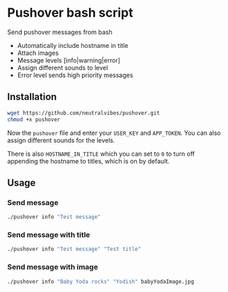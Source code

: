 # Pushover bash script

Send pushover messages from bash

* Automatically include hostname in title
* Attach images
* Message levels [info|warning|error]
* Assign different sounds to level
* Error level sends high priority messages

## Installation

```bash
wget https://github.com/neutralvibes/pushover.git
chmod +x pushover
```

Now the `pushover` file and enter your  `USER_KEY` and `APP_TOKEN`. You can also assign different sounds for the levels.

There is also `HOSTNAME_IN_TITLE` which you can set to `0` to turn off appending the hostname to titles, which is on by default.

## Usage


### Send message

```bash
./pushover info "Test message"
```

### Send message with title

```bash
./pushover info "Test message" "Test title"
```

### Send message with image

```bash
./pushover info "Baby Yoda rocks" "Yodish" babyYodaImage.jpg
```
